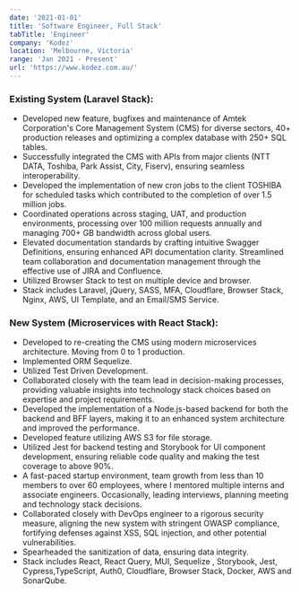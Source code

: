 ```yaml
---
date: '2021-01-01'
title: 'Software Engineer, Full Stack'
tabTitle: 'Engineer'
company: 'Kodez'
location: 'Melbourne, Victoria'
range: 'Jan 2021 - Present'
url: 'https://www.kodez.com.au/'
---
```


### Existing System (Laravel Stack):

- Developed new feature, bugfixes and maintenance of Amtek Corporation's Core Management System (CMS) for diverse sectors, 40+ production releases and optimizing a complex database with 250+ SQL tables.
- Successfully integrated the CMS with APIs from major clients (NTT DATA, Toshiba, Park Assist, City, Fiserv), ensuring seamless interoperability.
- Developed the implementation of new cron jobs to the client TOSHIBA for scheduled tasks which contributed to the completion of over 1.5 million jobs.
- Coordinated operations across staging, UAT, and production environments, processing over 100 million requests annually and managing 700+ GB bandwidth across global users.
- Elevated documentation standards by crafting intuitive Swagger Definitions, ensuring enhanced API documentation clarity. Streamlined team collaboration and documentation management through the effective use of JIRA and Confluence.
- Utilized Browser Stack to test on multiple device and browser.
- Stack includes Laravel, jQuery, SASS, MFA, Cloudflare, Browser Stack, Nginx, AWS, UI Template, and an Email/SMS Service.

### New System (Microservices with React Stack):

- Developed to re-creating the CMS using modern microservices architecture. Moving from 0 to 1 production.
- Implemented ORM Sequelize.
- Utilized Test Driven Development.
- Collaborated closely with the team lead in decision-making processes, providing valuable insights into technology stack choices based on expertise and project requirements.
- Developed the implementation of a Node.js-based backend for both the backend and BFF layers, making it to an enhanced system architecture and improved the performance.
- Developed feature utilizing AWS S3 for file storage.
- Utilized Jest for backend testing and Storybook for UI component development, ensuring reliable code quality and making the test coverage to above 90%.
- A fast-paced startup environment, team growth from less than 10 members to over 60 employees, where I mentored multiple interns and associate engineers. Occasionally, leading interviews, planning meeting and technology stack decisions.
- Collaborated closely with DevOps engineer to a rigorous security measure, aligning the new system with stringent OWASP compliance, fortifying defenses against XSS, SQL injection, and other potential vulnerabilities.
- Spearheaded the sanitization of data, ensuring data integrity.
- Stack includes React, React Query, MUI, Sequelize , Storybook, Jest, Cypress,TypeScript, Auth0, Cloudflare, Browser Stack, Docker, AWS and SonarQube.
